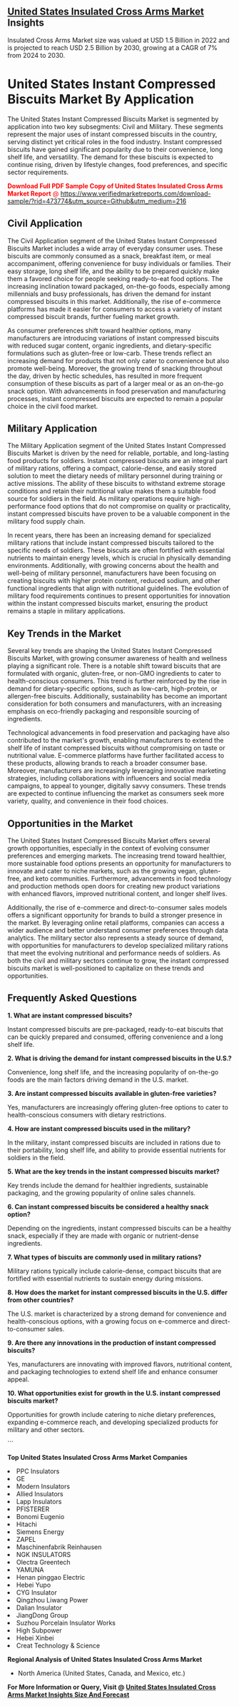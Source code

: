 <h2><a href="https://www.verifiedmarketreports.com/download-sample/?rid=473774&amp;utm_source=Github&amp;utm_medium=216" target="_blank">United States Insulated Cross Arms Market</a> Insights</h2><p>Insulated Cross Arms Market size was valued at USD 1.5 Billion in 2022 and is projected to reach USD 2.5 Billion by 2030, growing at a CAGR of 7% from 2024 to 2030.</p><p><h1>United States Instant Compressed Biscuits Market By Application</h1><p>The United States Instant Compressed Biscuits Market is segmented by application into two key subsegments: Civil and Military. These segments represent the major uses of instant compressed biscuits in the country, serving distinct yet critical roles in the food industry. Instant compressed biscuits have gained significant popularity due to their convenience, long shelf life, and versatility. The demand for these biscuits is expected to continue rising, driven by lifestyle changes, food preferences, and specific sector requirements. <p><span class=""><span style="color: #ff0000;"><strong>Download Full PDF Sample Copy of United States Insulated Cross Arms Market Report</strong> @ </span><a href="https://www.verifiedmarketreports.com/download-sample/?rid=473774&amp;utm_source=Github&amp;utm_medium=216" target="_blank">https://www.verifiedmarketreports.com/download-sample/?rid=473774&amp;utm_source=Github&amp;utm_medium=216</a></span></p></p><h2>Civil Application</h2><p>The Civil Application segment of the United States Instant Compressed Biscuits Market includes a wide array of everyday consumer uses. These biscuits are commonly consumed as a snack, breakfast item, or meal accompaniment, offering convenience for busy individuals or families. Their easy storage, long shelf life, and the ability to be prepared quickly make them a favored choice for people seeking ready-to-eat food options. The increasing inclination toward packaged, on-the-go foods, especially among millennials and busy professionals, has driven the demand for instant compressed biscuits in this market. Additionally, the rise of e-commerce platforms has made it easier for consumers to access a variety of instant compressed biscuit brands, further fueling market growth.</p><p>As consumer preferences shift toward healthier options, many manufacturers are introducing variations of instant compressed biscuits with reduced sugar content, organic ingredients, and dietary-specific formulations such as gluten-free or low-carb. These trends reflect an increasing demand for products that not only cater to convenience but also promote well-being. Moreover, the growing trend of snacking throughout the day, driven by hectic schedules, has resulted in more frequent consumption of these biscuits as part of a larger meal or as an on-the-go snack option. With advancements in food preservation and manufacturing processes, instant compressed biscuits are expected to remain a popular choice in the civil food market.</p><h2>Military Application</h2><p>The Military Application segment of the United States Instant Compressed Biscuits Market is driven by the need for reliable, portable, and long-lasting food products for soldiers. Instant compressed biscuits are an integral part of military rations, offering a compact, calorie-dense, and easily stored solution to meet the dietary needs of military personnel during training or active missions. The ability of these biscuits to withstand extreme storage conditions and retain their nutritional value makes them a suitable food source for soldiers in the field. As military operations require high-performance food options that do not compromise on quality or practicality, instant compressed biscuits have proven to be a valuable component in the military food supply chain.</p><p>In recent years, there has been an increasing demand for specialized military rations that include instant compressed biscuits tailored to the specific needs of soldiers. These biscuits are often fortified with essential nutrients to maintain energy levels, which is crucial in physically demanding environments. Additionally, with growing concerns about the health and well-being of military personnel, manufacturers have been focusing on creating biscuits with higher protein content, reduced sodium, and other functional ingredients that align with nutritional guidelines. The evolution of military food requirements continues to present opportunities for innovation within the instant compressed biscuits market, ensuring the product remains a staple in military applications.</p><h2>Key Trends in the Market</h2><p>Several key trends are shaping the United States Instant Compressed Biscuits Market, with growing consumer awareness of health and wellness playing a significant role. There is a notable shift toward biscuits that are formulated with organic, gluten-free, or non-GMO ingredients to cater to health-conscious consumers. This trend is further reinforced by the rise in demand for dietary-specific options, such as low-carb, high-protein, or allergen-free biscuits. Additionally, sustainability has become an important consideration for both consumers and manufacturers, with an increasing emphasis on eco-friendly packaging and responsible sourcing of ingredients.</p><p>Technological advancements in food preservation and packaging have also contributed to the market's growth, enabling manufacturers to extend the shelf life of instant compressed biscuits without compromising on taste or nutritional value. E-commerce platforms have further facilitated access to these products, allowing brands to reach a broader consumer base. Moreover, manufacturers are increasingly leveraging innovative marketing strategies, including collaborations with influencers and social media campaigns, to appeal to younger, digitally savvy consumers. These trends are expected to continue influencing the market as consumers seek more variety, quality, and convenience in their food choices.</p><h2>Opportunities in the Market</h2><p>The United States Instant Compressed Biscuits Market offers several growth opportunities, especially in the context of evolving consumer preferences and emerging markets. The increasing trend toward healthier, more sustainable food options presents an opportunity for manufacturers to innovate and cater to niche markets, such as the growing vegan, gluten-free, and keto communities. Furthermore, advancements in food technology and production methods open doors for creating new product variations with enhanced flavors, improved nutritional content, and longer shelf lives.</p><p>Additionally, the rise of e-commerce and direct-to-consumer sales models offers a significant opportunity for brands to build a stronger presence in the market. By leveraging online retail platforms, companies can access a wider audience and better understand consumer preferences through data analytics. The military sector also represents a steady source of demand, with opportunities for manufacturers to develop specialized military rations that meet the evolving nutritional and performance needs of soldiers. As both the civil and military sectors continue to grow, the instant compressed biscuits market is well-positioned to capitalize on these trends and opportunities.</p><h2>Frequently Asked Questions</h2><p><b>1. What are instant compressed biscuits?</b></p><p>Instant compressed biscuits are pre-packaged, ready-to-eat biscuits that can be quickly prepared and consumed, offering convenience and a long shelf life.</p><p><b>2. What is driving the demand for instant compressed biscuits in the U.S.?</b></p><p>Convenience, long shelf life, and the increasing popularity of on-the-go foods are the main factors driving demand in the U.S. market.</p><p><b>3. Are instant compressed biscuits available in gluten-free varieties?</b></p><p>Yes, manufacturers are increasingly offering gluten-free options to cater to health-conscious consumers with dietary restrictions.</p><p><b>4. How are instant compressed biscuits used in the military?</b></p><p>In the military, instant compressed biscuits are included in rations due to their portability, long shelf life, and ability to provide essential nutrients for soldiers in the field.</p><p><b>5. What are the key trends in the instant compressed biscuits market?</b></p><p>Key trends include the demand for healthier ingredients, sustainable packaging, and the growing popularity of online sales channels.</p><p><b>6. Can instant compressed biscuits be considered a healthy snack option?</b></p><p>Depending on the ingredients, instant compressed biscuits can be a healthy snack, especially if they are made with organic or nutrient-dense ingredients.</p><p><b>7. What types of biscuits are commonly used in military rations?</b></p><p>Military rations typically include calorie-dense, compact biscuits that are fortified with essential nutrients to sustain energy during missions.</p><p><b>8. How does the market for instant compressed biscuits in the U.S. differ from other countries?</b></p><p>The U.S. market is characterized by a strong demand for convenience and health-conscious options, with a growing focus on e-commerce and direct-to-consumer sales.</p><p><b>9. Are there any innovations in the production of instant compressed biscuits?</b></p><p>Yes, manufacturers are innovating with improved flavors, nutritional content, and packaging technologies to extend shelf life and enhance consumer appeal.</p><p><b>10. What opportunities exist for growth in the U.S. instant compressed biscuits market?</b></p><p>Opportunities for growth include catering to niche dietary preferences, expanding e-commerce reach, and developing specialized products for military and other sectors.</p>```</p><p><strong>Top United States Insulated Cross Arms Market Companies</strong></p><div data-test-id=""><p><li>PPC Insulators</li><li> GE</li><li> Modern Insulators</li><li> Allied Insulators</li><li> Lapp Insulators</li><li> PFISTERER</li><li> Bonomi Eugenio</li><li> Hitachi</li><li> Siemens Energy</li><li> ZAPEL</li><li> Maschinenfabrik Reinhausen</li><li> NGK INSULATORS</li><li> Olectra Greentech</li><li> YAMUNA</li><li> Henan pinggao Electric</li><li> Hebei Yupo</li><li> CYG Insulator</li><li> Qingzhou Liwang Power</li><li> Dalian Insulator</li><li> JiangDong Group</li><li> Suzhou Porcelain Insulator Works</li><li> High Subpower</li><li> Hebei Xinbei</li><li> Creat Technology & Science</li></p><div><strong>Regional Analysis of&nbsp;United States Insulated Cross Arms Market</strong></div><ul><li dir="ltr"><p dir="ltr">North America&nbsp;(United States, Canada, and Mexico, etc.)</p></li></ul><p><strong>For More Information or Query, Visit @&nbsp;</strong><strong><a href="https://www.verifiedmarketreports.com/product/insulated-cross-arms-market/?utm_source=Github&amp;utm_medium=216" target="_blank">United States Insulated Cross Arms Market Insights Size And Forecast</a></strong></p></div>
